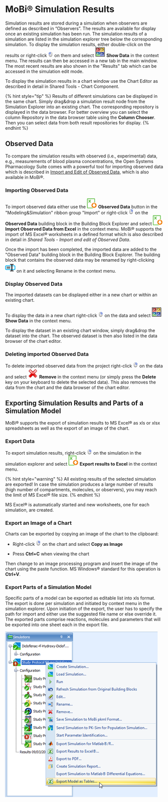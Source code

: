 # MoBi®‌ Simulation Results

Simulation results are stored during a simulation when observers are defined as described in “Observers”. The results are available for display once an existing simulation has been run. The simulation results of a simulation are listed in the simulation explorer tree below the corresponding simulation. To display the simulation results, either double-click on the results or right-click ![Image](../assets/icons/mouse_select.png) on them and select ![Image](../assets/icons/SummaryChart.png) **Show Data** in the context menu. The results can then be accessed in a new tab in the main window. The most recent results are also shown in the "Results" tab which can be accessed in the simulation edit mode.

To display the simulation results in a chart window use the Chart Editor as described in detail in Shared Tools - Chart Component.

{% hint style="tip" %}
Results of different simulations can be displayed in the same chart. Simply drag&drop a simulation result node from the Simulation Explorer into an existing chart. The corresponding repository is displayed in the data browser. For better overview you can select the column Repository in the data browser table using the **Column Chooser**. Then you can select data from both result repositories for display.
{% endhint %}

## Observed Data‌

To compare the simulation results with observed (i.e., experimental) data, e.g., measurements of blood plasma concentrations, the Open Systems Pharmacology Suite comes with a powerful tool for importing observed data which is described in [Import and Edit of Observed Data](../part-5/06-import-edit-observed-data.md), which is also available in MoBi®.

### Importing Observed Data‌
    
To import observed data either use the ![Image](../assets/icons/ObservedData-32x32.png) **Observed Data** button in the "Modeling&Simulation" ribbon group "Import" or right-click ![Image](../assets/icons/mouse_select_right.png) on the **Observed Data** building block in the Building Block Explorer and select ![Image](../assets/icons/ObservedData-32x32.png) **Import Observed Data from Excel** in the context menu. MoBi® supports the import of MS Excel® worksheets in a defined format which is also described in detail in _Shared Tools - Import and edit of Observed Data_.

Once the import has been completed, the imported data are added to the "Observed Data" building block in the Building Block Explorer. The building block that contains the observed data may be renamed by right-clicking ![Image](../assets/icons/Rename-32x32.png) on it and selecting Rename in the context menu.
    
### Display Observed Data‌

The imported datasets can be displayed either in a new chart or within an existing chart.

To display the data in a new chart right-click ![Image](../assets/icons/mouse_select_right.png) on the data and select ![Image](../assets/icons/SummaryChart.png) **Show Data** in the context menu.

To display the dataset in an existing chart window, simply drag&drop the dataset into the chart. The observed dataset is then also listed in the data browser of the chart editor.
    
### Deleting imported Observed Data‌
    
To delete imported observed data from the project right-click ![Image](../assets/icons/mouse_select_right.png) on the data and select ![Image](../assets/icons/Cancel.png) **Remove** in the context menu (or simply press the **Delete** key on your keyboard to delete the selected data). This also removes the data from the chart and the data browser of the chart editor.

## Exporting Simulation Results and Parts of a Simulation Model‌

MoBi® supports the export of simulation results to MS Excel® as xls or xlsx spreadsheets as well as the export of an image of the chart.

### Export Data‌
    
To export simulation results, right-click ![Image](../assets/icons/mouse_select_right.png) on the simulation in the simulation explorer and select ![Image](../assets/icons/ObservedData-32x32.png) **Export results to Excel** in the context menu.
    
{% hint style="warning" %}
All existing results of the selected simulation are exported! In case the simulation produces a large number of results (high number of compartments, molecules, or observers), you may reach the limit of MS Excel® file size.
{% endhint %}

MS Excel® is automatically started and new worksheets, one for each simulation, are created.
    
### Export an Image of a Chart‌
    
Charts can be exported by copying an image of the chart to the clipboard:

*   Right-click ![Image](../assets/icons/mouse_select_right.png) on the chart and select **Copy as Image**

*   Press **Ctrl+C** when viewing the chart

Then change to an image processing program and insert the image of the chart using the paste function. MS Windows® standard for this operation is **Ctrl+V**.

### Export Parts of a Simulation Model‌

Specific parts of a model can be exported as editable list into xls format. The export is done per simulation and initiated by context menu in the simulation explorer. Upon initiation of the export, the user has to specify the path for import and either use the suggested file name or else override it. The exported parts comprise reactions, molecules and parameters that will be exported into one sheet each in the export file.

![Export of the simulation parts reactions, molecules and parameters as processable list is initated in the context menu](images/ExportSimulationParts.png)

